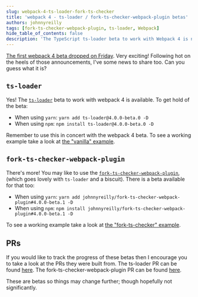 ```yaml
---
slug: webpack-4-ts-loader-fork-ts-checker
title: 'webpack 4 - ts-loader / fork-ts-checker-webpack-plugin betas'
authors: johnnyreilly
tags: [fork-ts-checker-webpack-plugin, ts-loader, Webpack]
hide_table_of_contents: false
description: 'The TypeScript ts-loader beta to work with Webpack 4 is now available, along with the fork-ts-checker-webpack-plugin, which complements ts-loader.'
---
```


[The first webpack 4 beta dropped on Friday](https://medium.com/webpack/webpack-4-beta-try-it-today-6b1d27d7d7e2). Very exciting! Following hot on the heels of those announcements, I've some news to share too. Can you guess what it is?

<!--truncate-->

## `ts-loader`

Yes! The [`ts-loader`](https://github.com/TypeStrong/ts-loader) beta to work with webpack 4 is available. To get hold of the beta:

- When using `yarn`: `yarn add ts-loader@4.0.0-beta.0 -D`
- When using `npm`: `npm install ts-loader@4.0.0-beta.0 -D`

Remember to use this in concert with the webpack 4 beta. To see a working example take a look at [the "vanilla" example](https://github.com/johnnyreilly/ts-loader/tree/master/examples/vanilla).

## `fork-ts-checker-webpack-plugin`

There's more! You may like to use the [`fork-ts-checker-webpack-plugin`](https://github.com/Realytics/fork-ts-checker-webpack-plugin), (which goes lovely with `ts-loader` and a biscuit). There is a beta available for that too:

- When using `yarn`: `yarn add johnnyreilly/fork-ts-checker-webpack-plugin#4.0.0-beta.1 -D`
- When using `npm`: `npm install johnnyreilly/fork-ts-checker-webpack-plugin#4.0.0-beta.1 -D`

To see a working example take a look at [the "fork-ts-checker" example](https://github.com/johnnyreilly/ts-loader/tree/master/examples/fork-ts-checker).

## PRs

If you would like to track the progress of these betas then I encourage you to take a look at the PRs they were built from. The ts-loader PR can be found [here](https://github.com/TypeStrong/ts-loader/pull/710). The fork-ts-checker-webpack-plugin PR can be found [here](https://github.com/Realytics/fork-ts-checker-webpack-plugin/pull/93).

These are betas so things may change further; though hopefully not significantly.
